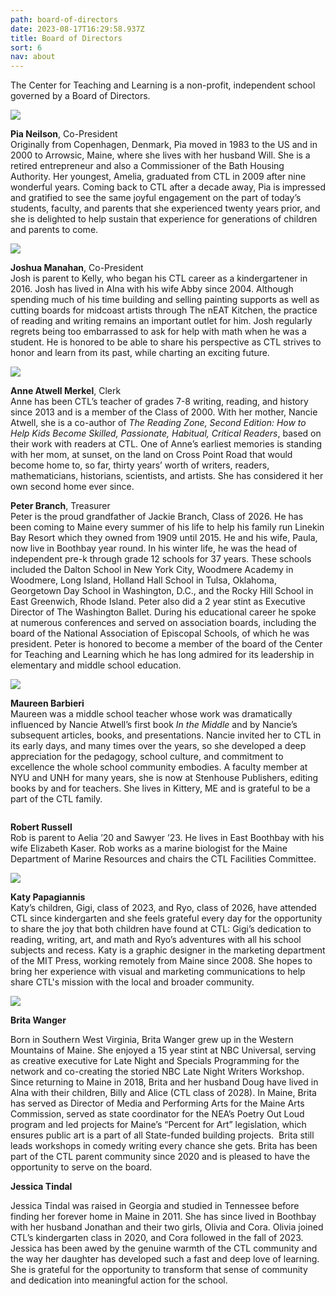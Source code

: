 ```yaml
---
path: board-of-directors
date: 2023-08-17T16:29:58.937Z
title: Board of Directors
sort: 6
nav: about
---
```

The Center for Teaching and Learning is a non-profit, independent school governed by a Board of Directors. 

![](https://res.cloudinary.com/center-for-teaching-learning/image/upload/v1669913161/faculty%20and%20staff%20photos/Pia_Neilson_Bio_Photo_yte07p.jpg)

**Pia Neilson**, Co-President\
Originally from Copenhagen, Denmark, Pia moved in 1983 to the US and in 2000 to Arrowsic, Maine, where she lives with her husband Will. She is a retired entrepreneur and also a Commissioner of the Bath Housing Authority. Her youngest, Amelia, graduated from CTL in 2009 after nine wonderful years. Coming back to CTL after a decade away, Pia is impressed and gratified to see the same joyful engagement on the part of today’s students, faculty, and parents that she experienced twenty years prior, and she is delighted to help sustain that experience for generations of children and parents to come. 

![](https://res.cloudinary.com/center-for-teaching-learning/image/upload/v1669913161/faculty%20and%20staff%20photos/Josh_Manahan_Bio_Photo_xu8jad.jpg)

**Joshua Manahan**, Co-President\
Josh is parent to Kelly, who began his CTL career as a kindergartener in 2016. Josh has lived in Alna with his wife Abby since 2004. Although spending much of his time building and selling painting supports as well as cutting boards for midcoast artists through The nEAT Kitchen, the practice of reading and writing remains an important outlet for him. Josh regularly regrets being too embarrassed to ask for help with math when he was a student. He is honored to be able to share his perspective as CTL strives to honor and learn from its past, while charting an exciting future.

![](https://res.cloudinary.com/center-for-teaching-learning/image/upload/v1669913161/faculty%20and%20staff%20photos/Anne_Merkel_Bio_Photo_qm2jna.jpg)

**Anne Atwell Merkel**, Clerk\
Anne has been CTL’s teacher of grades 7-8 writing, reading, and history since 2013 and is a member of the Class of 2000. With her mother, Nancie Atwell, she is a co-author of *The Reading Zone, Second Edition: How to Help Kids Become Skilled, Passionate, Habitual, Critical Readers*, based on their work with readers at CTL. One of Anne’s earliest memories is standing with her mom, at sunset, on the land on Cross Point Road that would become home to, so far, thirty years’ worth of writers, readers, mathematicians, historians, scientists, and artists. She has considered it her own second home ever since. 

**Peter Branch**, Treasurer\
Peter is the proud grandfather of Jackie Branch, Class of 2026. He has been coming to Maine every summer of his life to help his family run Linekin Bay Resort which they owned from 1909 until 2015. He and his wife, Paula, now live in Boothbay year round. In his winter life, he was the head of independent pre-k through grade 12 schools for 37 years. These schools included the Dalton School in New York City, Woodmere Academy in Woodmere, Long Island, Holland Hall School in Tulsa, Oklahoma, Georgetown Day School in Washington, D.C., and the Rocky Hill School in East Greenwich, Rhode Island. Peter also did a 2 year stint as Executive Director of The Washington Ballet. During his educational career he spoke at numerous conferences and served on association boards, including the board of the National Association of Episcopal Schools, of which he was president. Peter is honored to become a member of the board of the Center for Teaching and Learning which he has long admired for its leadership in elementary and middle school education.

![](https://res.cloudinary.com/center-for-teaching-learning/image/upload/v1669913219/faculty%20and%20staff%20photos/Maureen_Barbieri_Bio_Photo_incf2b.jpg)

**Maureen Barbieri**\
Maureen was a middle school teacher whose work was dramatically influenced by Nancie Atwell’s first book *In the Middle* and by Nancie’s subsequent articles, books, and presentations. Nancie invited her to CTL in its early days, and many times over the years, so she developed a deep appreciation for the pedagogy, school culture, and commitment to excellence the whole school community embodies. A faculty member at NYU and UNH for many years, she is now at Stenhouse Publishers, editing books by and for teachers. She lives in Kittery, ME and is grateful to be a part of the CTL family.

![]()

**Robert Russell**\
Rob is parent to Aelia ’20 and Sawyer ’23. He lives in East Boothbay with his wife Elizabeth Kaser. Rob works as a marine biologist for the Maine Department of Marine Resources and chairs the CTL Facilities Committee.

![](https://res.cloudinary.com/center-for-teaching-learning/image/upload/v1675443244/faculty%20and%20staff%20photos/katy.papagiannis.2023_dbc0j7.jpg)

[](http://c-t-l.org/rob-2/)**Katy Papagiannis**\
Katy’s children, Gigi, class of 2023, and Ryo, class of 2026, have attended CTL since kindergarten and she feels grateful every day for the opportunity to share the joy that both children have found at CTL: Gigi’s dedication to reading, writing, art, and math and Ryo’s adventures with all his school subjects and recess. Katy is a graphic designer in the marketing department of the MIT Press, working remotely from Maine since 2008. She hopes to bring her experience with visual and marketing communications to help share CTL's mission with the local and broader community.

![](https://res.cloudinary.com/center-for-teaching-learning/image/upload/v1692289297/cid_4E0E0EAF-E0B8-450C-8D92-8D472EBF1E9C_hr60t6.jpg)

**Brita Wanger**

Born in Southern West Virginia, Brita Wanger grew up in the Western Mountains of Maine. She enjoyed a 15 year stint at NBC Universal, serving as creative executive for Late Night and Specials Programming for the network and co-creating the storied NBC Late Night Writers Workshop. Since returning to Maine in 2018, Brita and her husband Doug have lived in Alna with their children, Billy and Alice (CTL class of 2028). In Maine, Brita has served as Director of Media and Performing Arts for the Maine Arts Commission, served as state coordinator for the NEA’s Poetry Out Loud program and led projects for Maine’s “Percent for Art” legislation, which ensures public art is a part of all State-funded building projects.  Brita still leads workshops in comedy writing every chance she gets. Brita has been part of the CTL parent community since 2020 and is pleased to have the opportunity to serve on the board. 

**Jessica Tindal**

Jessica Tindal was raised in Georgia and studied in Tennessee before finding her forever home in Maine in 2011. She has since lived in Boothbay with her husband Jonathan and their two girls, Olivia and Cora. Olivia joined CTL’s kindergarten class in 2020, and Cora followed in the fall of 2023. Jessica has been awed by the genuine warmth of the CTL community and the way her daughter has developed such a fast and deep love of learning. She is grateful for the opportunity to transform that sense of community and dedication into meaningful action for the school.